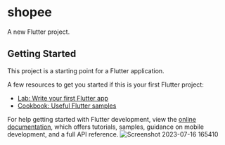 # shopee

A new Flutter project.

## Getting Started

This project is a starting point for a Flutter application.

A few resources to get you started if this is your first Flutter project:

- [Lab: Write your first Flutter app](https://docs.flutter.dev/get-started/codelab)
- [Cookbook: Useful Flutter samples](https://docs.flutter.dev/cookbook)

For help getting started with Flutter development, view the
[online documentation](https://docs.flutter.dev/), which offers tutorials,
samples, guidance on mobile development, and a full API reference.
![Screenshot 2023-07-16 165410](https://github.com/sahil-banswani/Task-1-Flutter_and_Dart_Chowk/assets/114501933/9df3979a-5518-47d8-99e5-ed91f4d9b367)
